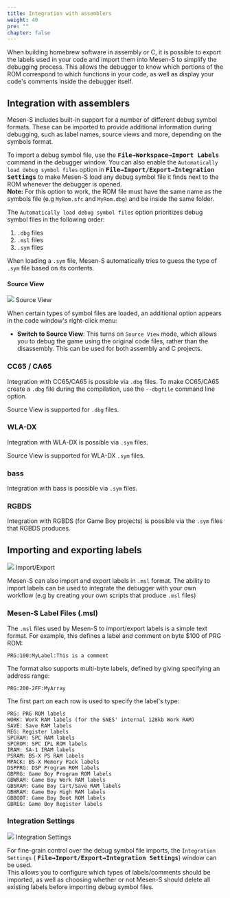 ```yaml
---
title: Integration with assemblers
weight: 40
pre: ""
chapter: false
---
```


When building homebrew software in assembly or C, it is possible to export the labels used in your code and import them into Mesen-S to simplify the debugging process.
This allows the debugger to know which portions of the ROM correspond to which functions in your code, as well as display your code's comments inside the debugger itself.

## Integration with assemblers ##

Mesen-S includes built-in support for a number of different debug symbol formats. These can be imported to provide additional information during debugging, such as label names, source views and more, depending on the symbols format.

To import a debug symbol file, use the **<kbd>File&rarr;Workspace&rarr;Import Labels</kbd>** command in the debugger window. You can also enable the `Automatically load debug symbol files` option in **<kbd>File&rarr;Import/Export&rarr;Integration Settings</kbd>** to make Mesen-S load any debug symbol file it finds next to the ROM whenever the debugger is opened.  
**Note:** For this option to work, the ROM file must have the same name as the symbols file (e.g `MyRom.sfc` and `MyRom.dbg`) and be inside the same folder.

The `Automatically load debug symbol files` option prioritizes debug symbol files in the following order:

1. `.dbg` files
2. `.msl` files
2. `.sym` files

When loading a `.sym` file, Mesen-S automatically tries to guess the type of `.sym` file based on its contents.

#### Source View ####

<div class="imgBox"><div>
	<img src="/images/SourceView.png" />
	<span>Source View</span>
</div></div>

When certain types of symbol files are loaded, an additional option appears in the code window's right-click menu:

* **Switch to Source View**: This turns on `Source View` mode, which allows you to debug the game using the original code files, rather than the disassembly.  This can be used for both assembly and C projects.

### CC65 / CA65 ###
 
Integration with CC65/CA65 is possible via `.dbg` files.
To make CC65/CA65 create a `.dbg` file during the compilation, use the `--dbgfile` command line option.

Source View is supported for `.dbg` files.

### WLA-DX ###

Integration with WLA-DX is possible via `.sym` files.

Source View is supported for WLA-DX `.sym` files.

### bass ###

Integration with bass is possible via `.sym` files.

### RGBDS ###

Integration with RGBDS (for Game Boy projects) is possible via the `.sym` files that RGBDS produces.

## Importing and exporting labels ##

<div class="imgBox"><div>
	<img src="/images/ImportExportMenu.png" />
	<span>Import/Export</span>
</div></div>

Mesen-S can also import and export labels in `.msl` format. The ability to import labels can be used to integrate the debugger with your own workflow (e.g by creating your own scripts that produce `.msl` files)

<div style="clear:both"></div>

### Mesen-S Label Files (.msl) ###

The `.msl` files used by Mesen-S to import/export labels is a simple text format.  For example, this defines a label and comment on byte $100 of PRG ROM:
```
PRG:100:MyLabel:This is a comment
```
The format also supports multi-byte labels, defined by giving specifying an address range:
```
PRG:200-2FF:MyArray
```

The first part on each row is used to specify the label's type:
```
PRG: PRG ROM labels
WORK: Work RAM labels (for the SNES' internal 128kb Work RAM)
SAVE: Save RAM labels
REG: Register labels
SPCRAM: SPC RAM labels
SPCROM: SPC IPL ROM labels
IRAM: SA-1 IRAM labels
PSRAM: BS-X PS RAM labels
MPACK: BS-X Memory Pack labels
DSPPRG: DSP Program ROM labels
GBPRG: Game Boy Program ROM labels
GBWRAM: Game Boy Work RAM labels
GBSRAM: Game Boy Cart/Save RAM labels
GBHRAM: Game Boy High RAM labels
GBBOOT: Game Boy Boot ROM labels
GBREG: Game Boy Register labels
```

### Integration Settings ###

<div class="imgBox"><div>
	<img src="/images/IntegrationSettings.png" />
	<span>Integration Settings</span>
</div></div>

For fine-grain control over the debug symbol file imports, the `Integration Settings` ( **<kbd>File&rarr;Import/Export&rarr;Integration Settings</kbd>**) window can be used.  
This allows you to configure which types of labels/comments should be imported, as well as choosing whether or not Mesen-S should delete all existing labels before importing debug symbol files.